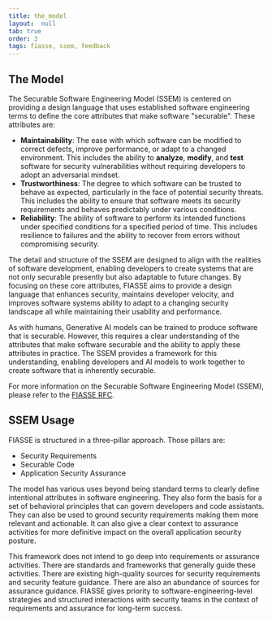```yaml
---
title: the_model
layout:  null
tab: true
order: 3
tags: fiasse, ssem, feedback
---
```


## The Model

The Securable Software Engineering Model (SSEM) is centered on providing a design language that uses established software engineering terms to define the core attributes that make software "securable". These attributes are:

- **Maintainability**: The ease with which software can be modified to correct defects, improve performance, or adapt to a changed environment. This includes the ability to **analyze**, **modify**, and **test** software for security vulnerabilities without requiring developers to adopt an adversarial mindset.
- **Trustworthiness**: The degree to which software can be trusted to behave as expected, particularly in the face of potential security threats. This includes the ability to ensure that software meets its security requirements and behaves predictably under various conditions.
- **Reliability**: The ability of software to perform its intended functions under specified conditions for a specified period of time. This includes resilience to failures and the ability to recover from errors without compromising security.

The detail and structure of the SSEM are designed to align with the realities of software development, enabling developers to create systems that are not only securable presently but also adaptable to future changes. By focusing on these core attributes, FIASSE aims to provide a design language that enhances security, maintains developer velocity, and improves software systems ability to adapt to a changing security landscape all while maintaining their usability and performance.

As with humans, Generative AI models can be trained to produce software that is securable. However, this requires a clear understanding of the attributes that make software securable and the ability to apply these attributes in practice. The SSEM provides a framework for this understanding, enabling developers and AI models to work together to create software that is inherently securable.

For more information on the Securable Software Engineering Model (SSEM), please refer to the [FIASSE RFC](https://github.com/Xcaciv/securable_software_engineering/blob/main/docs/FIASSE-RFC.md#3-the-securable-software-engineering-model-ssem).

## SSEM Usage

FIASSE is structured in a three-pillar approach. Those pillars are:

- Security Requirements
- Securable Code
- Application Security Assurance

The model has various uses beyond being standard terms to clearly define intentional attributes in software engineering. They also form the basis for a set of behavioral principles that can govern developers and code assistants. They can also be used to ground security requirements making them more relevant and actionable. It can also give a clear context to assurance activities for more definitive impact on the overall application security posture.

This framework does not intend to go deep into requirements or assurance activities. There are standards and frameworks that generally guide these activities. There are existing high-quality sources for security requirements and security feature guidance. There are also an abundance of sources for assurance guidance. FIASSE gives priority to software-engineering-level strategies and structured interactions with security teams in the context of requirements and assurance for long-term success.
